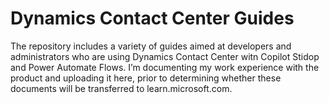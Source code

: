 # Dynamics Contact Center Guides

The repository includes a variety of guides aimed at developers and administrators who are using Dynamics Contact Center witn Copilot Stidop and Power Automate Flows. I’m documenting my work experience with the product and uploading it here, prior to determining whether these documents will be transferred to learn.microsoft.com.

